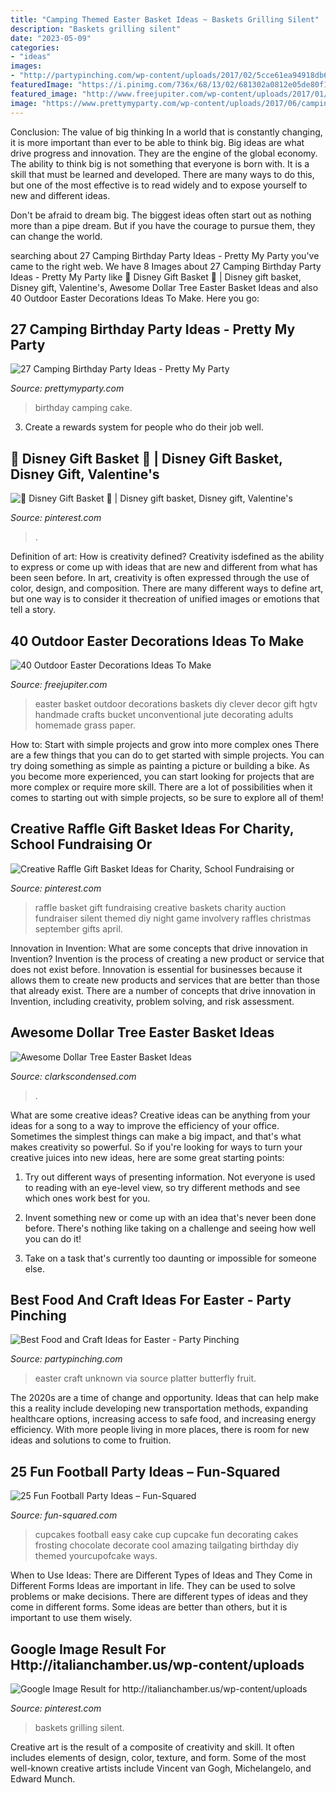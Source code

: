 ```yaml
---
title: "Camping Themed Easter Basket Ideas ~ Baskets Grilling Silent"
description: "Baskets grilling silent"
date: "2023-05-09"
categories:
- "ideas"
images:
- "http://partypinching.com/wp-content/uploads/2017/02/5cce61ea94918db689a80c460d37bf6b.jpg"
featuredImage: "https://i.pinimg.com/736x/68/13/02/681302a0812e05de80f1aa33f653d670.jpg"
featured_image: "http://www.freejupiter.com/wp-content/uploads/2017/01/Outdoor-Easter-Decorations-Ideas-To-Make5.jpeg"
image: "https://www.prettymyparty.com/wp-content/uploads/2017/06/camping-party-birthday-cake.jpg"
---
```



Conclusion: The value of big thinking
In a world that is constantly changing, it is more important than ever to be able to think big. Big ideas are what drive progress and innovation. They are the engine of the global economy.
The ability to think big is not something that everyone is born with. It is a skill that must be learned and developed. There are many ways to do this, but one of the most effective is to read widely and to expose yourself to new and different ideas.

Don't be afraid to dream big. The biggest ideas often start out as nothing more than a pipe dream. But if you have the courage to pursue them, they can change the world.

	

		
searching about 27 Camping Birthday Party Ideas - Pretty My Party you've came to the right web. We have 8 Images about 27 Camping Birthday Party Ideas - Pretty My Party like 🌟 Disney Gift Basket 🌟 | Disney gift basket, Disney gift, Valentine&#039;s, Awesome Dollar Tree Easter Basket Ideas and also 40 Outdoor Easter Decorations Ideas To Make. Here you go:
		
    
## 27 Camping Birthday Party Ideas - Pretty My Party

<img loading=lazy src="https://www.prettymyparty.com/wp-content/uploads/2017/06/camping-party-birthday-cake.jpg" onerror="this.onerror=null;this.src='https://tse3.mm.bing.net/th?id=OIP.uZvtSS6k9d6s762OTd7ptAHaHa&amp;pid=15.1';" alt="27 Camping Birthday Party Ideas - Pretty My Party">

_Source: prettymyparty.com_

>birthday camping cake. 

	

3. Create a rewards system for people who do their job well.

    
## 🌟 Disney Gift Basket 🌟 | Disney Gift Basket, Disney Gift, Valentine&#039;s

<img loading=lazy src="https://i.pinimg.com/736x/49/6a/4a/496a4a470a0cd1b89f4a53eeeba9dd42.jpg" onerror="this.onerror=null;this.src='https://tse3.mm.bing.net/th?id=OIP.0yK35tAcKZvHgoWvf0JIvQHaIV&amp;pid=15.1';" alt="🌟 Disney Gift Basket 🌟 | Disney gift basket, Disney gift, Valentine&#039;s">

_Source: pinterest.com_

>. 

	

Definition of art: How is creativity defined?
Creativity isdefined as the ability to express or come up with ideas that are new and different from what has been seen before. In art, creativity is often expressed through the use of color, design, and composition. There are many different ways to define art, but one way is to consider it thecreation of unified images or emotions that tell a story.

    
## 40 Outdoor Easter Decorations Ideas To Make

<img loading=lazy src="http://www.freejupiter.com/wp-content/uploads/2017/01/Outdoor-Easter-Decorations-Ideas-To-Make5.jpeg" onerror="this.onerror=null;this.src='https://tse2.mm.bing.net/th?id=OIP.DiigTBZxA3jCTYVbkvWGAwHaJ4&amp;pid=15.1';" alt="40 Outdoor Easter Decorations Ideas To Make">

_Source: freejupiter.com_

>easter basket outdoor decorations baskets diy clever decor gift hgtv handmade crafts bucket unconventional jute decorating adults homemade grass paper. 

	

How to: Start with simple projects and grow into more complex ones
There are a few things that you can do to get started with simple projects. You can try doing something as simple as painting a picture or building a bike. As you become more experienced, you can start looking for projects that are more complex or require more skill. There are a lot of possibilities when it comes to starting out with simple projects, so be sure to explore all of them!

    
## Creative Raffle Gift Basket Ideas For Charity, School Fundraising Or

<img loading=lazy src="https://i.pinimg.com/736x/41/9b/64/419b645c9080c458ffcc8af26a4eea18.jpg" onerror="this.onerror=null;this.src='https://tse1.mm.bing.net/th?id=OIP.oBAFHPML5ken1jlvuXrBqwHaLH&amp;pid=15.1';" alt="Creative Raffle Gift Basket Ideas for Charity, School Fundraising or">

_Source: pinterest.com_

>raffle basket gift fundraising creative baskets charity auction fundraiser silent themed diy night game involvery raffles christmas september gifts april. 

	

Innovation in Invention: What are some concepts that drive innovation in Invention?
Invention is the process of creating a new product or service that does not exist before. Innovation is essential for businesses because it allows them to create new products and services that are better than those that already exist. There are a number of concepts that drive innovation in Invention, including creativity, problem solving, and risk assessment.

    
## Awesome Dollar Tree Easter Basket Ideas

<img loading=lazy src="https://www.clarkscondensed.com/wp-content/uploads/2017/03/IMG_5876-700x933.jpg" onerror="this.onerror=null;this.src='https://tse1.mm.bing.net/th?id=OIP.VvVWnJrsYmFBpEfJ4_8orwHaJ3&amp;pid=15.1';" alt="Awesome Dollar Tree Easter Basket Ideas">

_Source: clarkscondensed.com_

>. 

	

What are some creative ideas?
Creative ideas can be anything from your ideas for a song to a way to improve the efficiency of your office. Sometimes the simplest things can make a big impact, and that's what makes creativity so powerful. So if you're looking for ways to turn your creative juices into new ideas, here are some great starting points: 
1. Try out different ways of presenting information. Not everyone is used to reading with an eye-level view, so try different methods and see which ones work best for you.

2. Invent something new or come up with an idea that's never been done before. There's nothing like taking on a challenge and seeing how well you can do it!

3. Take on a task that's currently too daunting or impossible for someone else.

    
## Best Food And Craft Ideas For Easter - Party Pinching

<img loading=lazy src="http://partypinching.com/wp-content/uploads/2017/02/5cce61ea94918db689a80c460d37bf6b.jpg" onerror="this.onerror=null;this.src='https://tse4.mm.bing.net/th?id=OIP.V-8H1HavOilbWkq9u6pVWAHaLG&amp;pid=15.1';" alt="Best Food and Craft Ideas for Easter - Party Pinching">

_Source: partypinching.com_

>easter craft unknown via source platter butterfly fruit. 

	

The 2020s are a time of change and opportunity. Ideas that can help make this a reality include developing new transportation methods, expanding healthcare options, increasing access to safe food, and increasing energy efficiency. With more people living in more places, there is room for new ideas and solutions to come to fruition.

    
## 25 Fun Football Party Ideas – Fun-Squared

<img loading=lazy src="http://fun-squared.com/wp-content/uploads/2016/09/Easy-Football-Cupcake.jpg" onerror="this.onerror=null;this.src='https://tse3.mm.bing.net/th?id=OIP.X1YvRjlEscDQ8a65RUhVTAHaNy&amp;pid=15.1';" alt="25 Fun Football Party Ideas – Fun-Squared">

_Source: fun-squared.com_

>cupcakes football easy cake cup cupcake fun decorating cakes frosting chocolate decorate cool amazing tailgating birthday diy themed yourcupofcake ways. 

	

When to Use Ideas: There are Different Types of Ideas and They Come in Different Forms
Ideas are important in life. They can be used to solve problems or make decisions. There are different types of ideas and they come in different forms. Some ideas are better than others, but it is important to use them wisely.

    
## Google Image Result For Http://italianchamber.us/wp-content/uploads

<img loading=lazy src="https://i.pinimg.com/736x/68/13/02/681302a0812e05de80f1aa33f653d670.jpg" onerror="this.onerror=null;this.src='https://tse3.mm.bing.net/th?id=OIP.yaYBNVWttZBCmdip1tQ_YwHaH6&amp;pid=15.1';" alt="Google Image Result for http://italianchamber.us/wp-content/uploads">

_Source: pinterest.com_

>baskets grilling silent. 

	

Creative art is the result of a composite of creativity and skill. It often includes elements of design, color, texture, and form. Some of the most well-known creative artists include Vincent van Gogh, Michelangelo, and Edward Munch.

